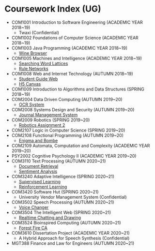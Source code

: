 # Coursework Index (UG)

 - COM1001 Introduction to Software Engineering (ACADEMIC YEAR 2018~19)
   - Twaxi (Confidential)
 - COM1002 Foundations of Computer Science (ACADEMIC YEAR 2018~19)
 - COM1003 Java Programming (ACADEMIC YEAR 2018~19)
   - [Wine Browser](https://github.com/xuan525/COM1003-Wine-Browser-Assignment)
 - COM1005 Machines and Intelligence (ACADEMIC YEAR 2018~19)
   - [Searching Word Lattices](https://github.com/xuan525/COM1005-Searching-Word-Lattices-Assignment)
   - [Rule Networks](https://github.com/xuan525/COM1005-Rule-Networks-Assignment)
 - COM1008 Web and Internet Technology (AUTUMN 2018~19)
   - [Student Guide Web](https://github.com/xuan525/COM1008-Student-Guide-Web-Assignment)
   - [H5 Canvas](https://github.com/xuan525/COM1008-H5-Canvas-Assignment)
 - COM1009 Introduction to Algorithms and Data Structures (SPRING 2018~19)
 - COM2004 Data Driven Computing (AUTUMN 2019~20)
   - [OCR System](https://github.com/xuan525/COM2004-OCR-System-Assignment)
 - COM2008 Systems Design and Security (AUTUMN 2019~20)
   - [Journal Management System](https://github.com/xuan525/COM2008-Journal-Management-System-Assignment)
 - COM2009 Robotics (SPRING 2019~20)
   - [Robotics Assignment 2](https://github.com/xuan525/COM2009-Robotics-Assignment-2)
 - COM2107 Logic in Computer Science (SPRING 2019~20)
 - COM2108 Functional Programming (AUTUMN 2019~20)
   - [Enigma and Bombe](https://github.com/xuan525/COM2108-Enigma-Bombe-Assignment)
 - COM2109 Automata, Computation and Complexity (ACADEMIC YEAR 2019~20)
 - PSY2002 Cognitive Psychology II (ACADEMIC YEAR 2019~20)
 - COM3110 Text Processing (AUTUMN 2020~21)
   - [Document Retrieval](https://github.com/xuan525/COM3110-Document-Retrieval-Assignment)
   - [Sentiment Analysis](https://github.com/xuan525/COM3110-Sentiment-Analysis-Assignment)
 - COM3240 Adaptive Intelligence (SPRING 2020~21)
   - [Supervised Learning](https://github.com/xuan525/COM3240-Supervised-Learning-Assignment)
   - [Reinforcement Learning](https://github.com/xuan525/COM3240-Reinforcement-Learning-Assignment)
 - COM3420 Software Hut (SPRING 2020~21)
   - University Vendor Management System (Confidential)
 - COM3502 Speech Processing (AUTUMN 2020~21)
   - [Voice Changer](https://github.com/xuan525/COM3502-Voice-Changer-Assignment)
 - COM3504 The Intelligent Web (SPRING 2020~21)
   - [Realtime Chatting and Drawing](https://github.com/xuan525/COM3504-Realtime-Chatting-Drawing-Assignment)
 - COM3524 Bioinspired Computing (AUTUMN 2020~21)
   - [Forest Fire CA](https://github.com/xuan525/COM3524-Forest-Fire-CA-Assignment)
 - COM3610 Dissertation Project (ACADEMIC YEAR 2020~21)
   - A Hybrid Approach for Speech Synthesis (Confidential)
 - MGT388 Finance and Law for Engineers (AUTUMN 2020~21)

